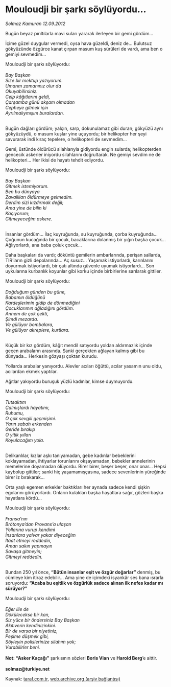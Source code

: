 # Mouloudji bir şarkı söylüyordu...

*Solmaz Kamuran 12.09.2012*

<div class="yazi"><p>Bugün beyaz pırıltılarla mavi suları yararak ilerleyen bir gemi gördüm...</p>
<p>İçime güzel duygular vermedi, oysa hava güzeldi, deniz de... Bulutsuz gökyüzünde özgürce kanat çırpan masum kuş sürüleri de vardı, ama ben o gemiyi sevmedim... </p>
<p>Mouloudji bir şarkı söylüyordu:<br/><br/><i>Bay Başkan<br/></i><i>Size bir mektup yazıyorum.<br/></i><i>Umarım zamanınız olur da<br/></i><i>Okuyabilirsiniz.<br/></i><i>Celp kâğıtlarım geldi,<br/></i><i>Çarşamba günü akşam olmadan<br/></i><i>Cepheye gitmek için<br/></i><i>Ayrılmalıymışım buralardan.</i></p>
<p><br/>Bugün dağları gördüm; yalçın, sarp, dokunulamaz gibi duran; gökyüzü aynı gökyüzüydü, o masum kuşlar yine uçuyordu; bir helikopter her şeyi savurarak indi kıraç tepelere, o helikopteri de sevmedim...</p>
<p>Gemi, üstünde öldürücü silahlarıyla gidiyordu engin sularda; helikopterden gencecik askerler iniyordu silahlarını doğrultarak. Ne gemiyi sevdim ne de helikopteri... Her ikisi de hayatı tehdit ediyordu.</p>
<p>Mouloudji bir şarkı söylüyordu:<br/><br/><i>Bay Başkan<br/></i><i>Gitmek istemiyorum.<br/></i><i>Ben bu dünyaya<br/></i><i>Zavallıları öldürmeye gelmedim.<br/></i><i>Derdim sizi kızdırmak değil;<br/></i><i>Ama yine de bilin ki<br/></i><i>Kaçıyorum;<br/></i><i>Gitmeyeceğim askere.</i></p>
<p><br/>İnsanlar gördüm... İlaç kuyruğunda, su kuyruğunda, çorba kuyruğunda... Çoğunun kucağında bir çocuk, bacaklarına dolanmış bir yığın başka çocuk... Ağlıyorlardı, ana baba çoluk çocuk...</p>
<p>Daha başkaları da vardı; döküntü gemilerin ambarlarında, perişan sallarda, TIR’ların gizli depolarında... Aç susuz... Yaşamak istiyorlardı, karınlarını doyurmak istiyorlardı, bir çatı altında güvenle uyumak istiyorlardı... Son uykularına kurbanlık koyunlar gibi korku içinde birbirlerine sarılarak gittiler. </p>
<p>Mouloudji bir şarkı söylüyordu:<br/><br/><i>Doğduğum günden bu güne,<br/></i><i>Babamın öldüğünü<br/></i><i>Kardeşlerimin gidip de dönmediğini<br/></i><i>Çocuklarımın ağladığını gördüm.<br/></i><i>Annem de çok çekti,<br/></i><i>Şimdi mezarda.<br/></i><i>Ve gülüyor bombalara,<br/></i><i>Ve gülüyor akreplere, kurtlara.</i></p>
<p><br/>Küçük bir kız gördüm, kâğıt mendil satıyordu yoldan aldırmazlık içinde geçen arabaların arasında. Sanki gerçekten ağlayan kalmış gibi bu dünyada... Herkesin gözyaşı çoktan kurudu.</p>
<p>Yollarda arabalar yanıyordu. Alevler acıları öğüttü, acılar yasamın unu oldu, acılardan ekmek yaptılar.</p>
<p>Ağıtlar yakıyordu buruşuk yüzlü kadınlar, kimse duymuyordu. </p>
<p>Mouloudji bir şarkı söylüyordu: <br/><br/><i>Tutsaktım<br/></i><i>Çalmışlardı hayatımı,<br/></i><i>Ruhumu,<br/></i><i>O çok sevgili geçmişimi.<br/></i><i>Yarın sabah erkenden<br/></i><i>Geride bırakıp<br/></i><i>O yitik yılları<br/></i><i>Koyulacağım yola.</i></p>
<p><br/>Delikanlılar, kızlar aşkı tanıyamadan, gebe kadınlar bebeklerini koklayamadan, ihtiyarlar torunlarını okşayamadan, bebekler annelerinin memelerine doyamadan ölüyordu. Birer birer, beşer beşer, onar onar... Hepsi kaybolup gittiler; sanki hiç yaşamamışçasına, sadece sevenlerinin yüreğinde birer iz bırakarak... </p>
<p>Orta yaşlı egemen erkekler baktıkları her aynada sadece kendi şişkin egolarını görüyorlardı. Onların kulakları başka hayatlara sağır, gözleri başka hayatlara kördü...</p>
<p>Mouloudji bir şarkı söylüyordu: <br/><br/><i>Fransa’nın<br/></i><i>Brötonya’dan Provans’a ulaşan<br/></i><i>Yollarına vurup kendimi<br/></i><i>İnsanlara yalvar yakar diyeceğim<br/></i><i>İtaat etmeyi reddedin,<br/></i><i>Aman sakın yapmayın<br/></i><i>Savaşa gitmeyin;</i> <br/><i>Gitmeyi reddedin.</i></p>
<p><br/>Bundan 250 yıl önce, <b>“Bütün insanlar eşit ve özgür doğarlar”</b> denmiş, bu cümleye kim itiraz edebilir... Ama yine de içimdeki isyankâr ses bana ısrarla soruyordu: <b>“Acaba bu eşitlik ve özgürlük sadece alınan ilk nefes kadar mı sürüyor?”</b></p>
<p>Mouloudji bir şarkı söylüyordu:<br/><br/><i>Eğer ille de<br/></i><i>Dökülecekse bir kan,<br/></i><i>Siz yüce bir öndersiniz Bay Başkan<br/></i><i>Akıtıverin kendinizinkini.<br/></i><i>Bir de varsa bir niyetiniz,<br/></i><i>Peşime düşmek gibi,<br/></i><i>Söyleyin polislerinize silahım yok;<br/></i><i>Vurabilirler beni.</i> <br/><br/><b>Not:</b> <b>“Asker Kaçağı”</b> şarkısının sözleri <b>Boris Vian</b> ve <b>Harold Berg</b>’e aittir.<br/><br/><b>solmaz@turkiye.net</b></p>
</div>

Kaynak: [taraf.com.tr](http://www.taraf.com.tr/solmaz-kamuran/makale-mouloudji-bir-sarki-soyluyordu.htm), [web.archive.org (arşiv bağlantısı)](http://web.archive.org/web/20140203164342/http://www.taraf.com.tr/solmaz-kamuran/makale-mouloudji-bir-sarki-soyluyordu.htm)
